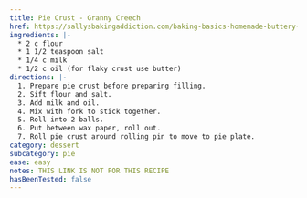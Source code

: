 ```yaml
---
title: Pie Crust - Granny Creech
href: https://sallysbakingaddiction.com/baking-basics-homemade-buttery-flaky-pie-crust/
ingredients: |-
  * 2 c flour
  * 1 1/2 teaspoon salt
  * 1/4 c milk
  * 1/2 c oil (for flaky crust use butter)
directions: |-
  1. Prepare pie crust before preparing filling.
  2. Sift flour and salt.
  3. Add milk and oil.
  4. Mix with fork to stick together.
  5. Roll into 2 balls.
  6. Put between wax paper, roll out.
  7. Roll pie crust around rolling pin to move to pie plate.
category: dessert
subcategory: pie
ease: easy
notes: THIS LINK IS NOT FOR THIS RECIPE
hasBeenTested: false
---
```

